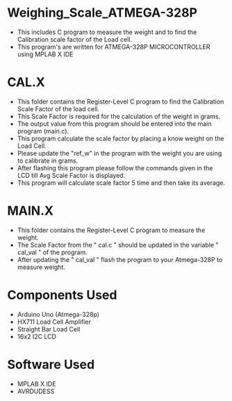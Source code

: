 # Weighing_Scale_ATMEGA-328P
* This includes C program to measure the weight and to find the Calibration scale factor of the Load cell.
* This program's are written for ATMEGA-328P MICROCONTROLLER using MPLAB X IDE

# CAL.X
* This folder contains the Register-Level C program to find the Calibration Scale Factor of the load cell.
* This Scale Factor is required for the calculation of the weight in grams.
* The output value from this program should be entered into the main program (main.c).
* This program calculate the scale factor by placing a know weight on the Load Cell.
* Please update the "ref_w" in the program with the weight you are using to calibrate in grams.
* After flashing this program please follow the commands given in the LCD till Avg Scale Factor is displayed.
* This program will calculate scale factor 5 time and then take its average.

# MAIN.X
* This folder contains the Register-Level C program to measure the weight.
* The Scale Factor from the " cal.c " should be updated in the variable " cal_val " of the program.
* After updating the " cal_val " flash the program to your Atmega-328P to measure weight.

# Components Used
* Arduino Uno (Atmega-328p)
* HX711 Load Cell Amplifier
* Straight Bar Load Cell
* 16x2 I2C LCD

# Software Used
* MPLAB X IDE
* AVRDUDESS 
